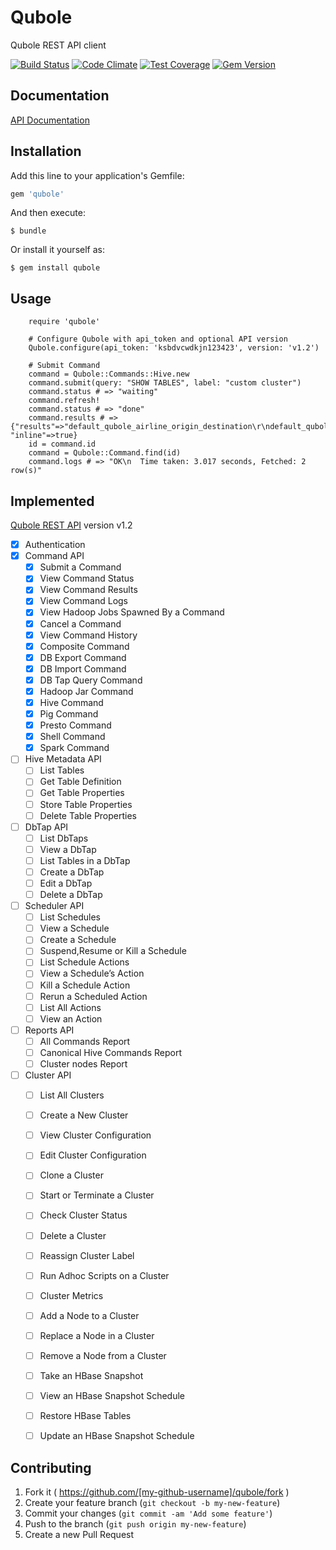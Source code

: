 # Qubole

Qubole REST API client

[![Build Status](https://travis-ci.org/Demandbase/qubole-ruby.svg?branch=master)](https://travis-ci.org/Demandbase/qubole-ruby)
[![Code Climate](https://codeclimate.com/github/Demandbase/qubole/badges/gpa.svg)](https://codeclimate.com/github/Demandbase/qubole)
[![Test Coverage](https://codeclimate.com/github/Demandbase/qubole/badges/coverage.svg)](https://codeclimate.com/github/Demandbase/qubole/coverage)
[![Gem Version](https://badge.fury.io/rb/qubole.svg)](http://badge.fury.io/rb/qubole)

## Documentation

[API Documentation](http://www.rubydoc.info/github/Demandbase/qubole/master/Qubole)

## Installation

Add this line to your application's Gemfile:

```ruby
gem 'qubole'
```

And then execute:

    $ bundle

Or install it yourself as:

    $ gem install qubole

## Usage

		require 'qubole'

		# Configure Qubole with api_token and optional API version
		Qubole.configure(api_token: 'ksbdvcwdkjn123423', version: 'v1.2')

		# Submit Command
		command = Qubole::Commands::Hive.new
		command.submit(query: "SHOW TABLES", label: "custom cluster")
		command.status # => "waiting"
		command.refresh!
		command.status # => "done"
		command.results # => {"results"=>"default_qubole_airline_origin_destination\r\ndefault_qubole_memetracker\r\n", "inline"=>true}
		id = command.id
		command = Qubole::Command.find(id)
		command.logs # => "OK\n  Time taken: 3.017 seconds, Fetched: 2 row(s)"

## Implemented

[Qubole REST API](http://docs.qubole.com/en/latest/rest-api/index.html) version v1.2

- [x] Authentication
- [x] Command API
	- [x] Submit a Command
	- [x] View Command Status
	- [x] View Command Results
	- [x] View Command Logs
	- [x] View Hadoop Jobs Spawned By a Command
	- [x] Cancel a Command
	- [x] View Command History
	- [x] Composite Command
	- [x] DB Export Command
	- [x] DB Import Command
	- [x] DB Tap Query Command
	- [x] Hadoop Jar Command
	- [x] Hive Command
	- [x] Pig Command
	- [x] Presto Command
	- [x] Shell Command
	- [x] Spark Command
- [ ] Hive Metadata API
	- [ ] List Tables
	- [ ] Get Table Definition
	- [ ] Get Table Properties
	- [ ] Store Table Properties
	- [ ] Delete Table Properties
- [ ] DbTap API
	- [ ] List DbTaps
	- [ ] View a DbTap
	- [ ] List Tables in a DbTap
	- [ ] Create a DbTap
	- [ ] Edit a DbTap
	- [ ] Delete a DbTap
- [ ] Scheduler API
	- [ ] List Schedules
	- [ ] View a Schedule
	- [ ] Create a Schedule
	- [ ] Suspend,Resume or Kill a Schedule
	- [ ] List Schedule Actions
	- [ ] View a Schedule’s Action
	- [ ] Kill a Schedule Action
	- [ ] Rerun a Scheduled Action
	- [ ] List All Actions
	- [ ] View an Action
- [ ] Reports API
	- [ ] All Commands Report
	- [ ] Canonical Hive Commands Report
	- [ ] Cluster nodes Report
- [ ] Cluster API
	- [ ] List All Clusters
	- [ ] Create a New Cluster
	- [ ] View Cluster Configuration
	- [ ] Edit Cluster Configuration
	- [ ] Clone a Cluster
	- [ ] Start or Terminate a Cluster
	- [ ] Check Cluster Status
	- [ ] Delete a Cluster
	- [ ] Reassign Cluster Label
	- [ ] Run Adhoc Scripts on a Cluster
	- [ ] Cluster Metrics
	- [ ] Add a Node to a Cluster
	- [ ] Replace a Node in a Cluster
	- [ ] Remove a Node from a Cluster
	- [ ] Take an HBase Snapshot
	- [ ] View an HBase Snapshot Schedule
	- [ ] Restore HBase Tables
	- [ ] Update an HBase Snapshot Schedule


## Contributing

1. Fork it ( https://github.com/[my-github-username]/qubole/fork )
2. Create your feature branch (`git checkout -b my-new-feature`)
3. Commit your changes (`git commit -am 'Add some feature'`)
4. Push to the branch (`git push origin my-new-feature`)
5. Create a new Pull Request
